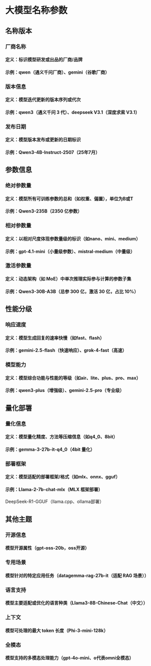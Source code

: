 # 大模型名称参数


## 名称版本


### 厂商名称


#### 定义：标识模型研发或出品的厂商/品牌


#### 示例：qwen（通义千问厂商）、gemini（谷歌厂商）


### 版本信息


#### 定义：模型迭代更新的版本序列或代次


#### 示例：qwen3（通义千问 3 代）、deepseek V3.1（深度求索 V3.1）


### 发布日期


#### 定义：模型版本发布或更新的日期标识


#### 示例：Qwen3-4B-Instruct-2507（25年7月）


## 参数信息


### 绝对参数量


#### 定义：模型所有可训练参数的总和（如权重、偏置），单位为B或T


#### 示例：Qwen3-235B（2350 亿参数）


### 相对参数量


#### 定义：以相对尺度体现参数量级的标识（如nano、mini、medium）


#### 示例：gpt-4.1-mini（小量级参数）、mistral-medium（中量级）


### 激活参数量


#### 定义：动态架构（如 MoE）中单次推理实际参与计算的参数子集


#### 示例：Qwen3-30B-A3B（总参 300 亿，激活 30 亿，占比 10%）


## 性能分级


### 响应速度


#### 定义：模型生成回复的速率快慢（如fast、flash）


#### 示例：gemini-2.5-flash（快速响应）、grok-4-fast（高速）


### 模型能力


#### 定义：模型综合功能与性能的等级（如air、lite、plus、pro、max）


#### 示例：qwen3-plus（增强级）、gemini-2.5-pro（专业级）


## 量化部署


### 量化信息


#### 定义：模型量化精度、方法等压缩信息（如q4_0、8bit）


#### 示例：gemma-3-27b-it-q4_0（4bit 量化）


### 部署框架


#### 定义：模型适配的部署框架/格式（如mlx、onnx、gguf）


#### 示例：Llama-2-7b-chat-mlx（MLX 框架部署）
DeepSeek-R1-GGUF（llama.cpp、ollama部署）


## 其他主题


### 开源信息


#### 模型开源属性（gpt-oss-20b，oss开源）


### 专用场景


#### 模型针对的特定应用任务（datagemma-rag-27b-it（适配 RAG 场景））


### 语言支持


#### 模型主要适配或优化的语言种类（Llama3-8B-Chinese-Chat（中文））


### 上下文


#### 模型可处理的最大 token 长度（Phi-3-mini-128k）


### 全模态


#### 模型支持的多模态处理能力（gpt-4o-mini、o代表omni全模态）

